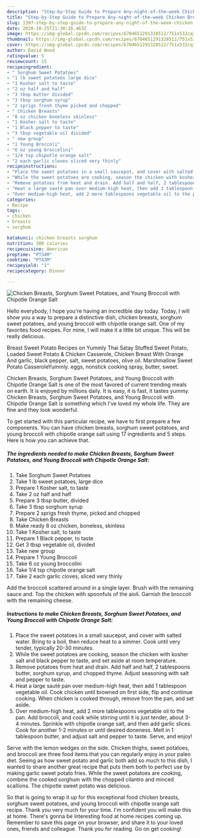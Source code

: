 ```yaml
---
description: "Step-by-Step Guide to Prepare Any-night-of-the-week Chicken Breasts, Sorghum Sweet Potatoes, and Young Broccoli with Chipotle Orange Salt"
title: "Step-by-Step Guide to Prepare Any-night-of-the-week Chicken Breasts, Sorghum Sweet Potatoes, and Young Broccoli with Chipotle Orange Salt"
slug: 1397-step-by-step-guide-to-prepare-any-night-of-the-week-chicken-breasts-sorghum-sweet-potatoes-and-young-broccoli-with-chipotle-orange-salt
date: 2020-10-25T21:30:16.463Z
image: https://img-global.cpcdn.com/recipes/6704651291328512/751x532cq70/chicken-breasts-sorghum-sweet-potatoes-and-young-broccoli-with-chipotle-orange-salt-recipe-main-photo.jpg
thumbnail: https://img-global.cpcdn.com/recipes/6704651291328512/751x532cq70/chicken-breasts-sorghum-sweet-potatoes-and-young-broccoli-with-chipotle-orange-salt-recipe-main-photo.jpg
cover: https://img-global.cpcdn.com/recipes/6704651291328512/751x532cq70/chicken-breasts-sorghum-sweet-potatoes-and-young-broccoli-with-chipotle-orange-salt-recipe-main-photo.jpg
author: David Wood
ratingvalue: 5
reviewcount: 15
recipeingredient:
- " Sorghum Sweet Potatoes"
- "1 lb sweet potatoes large dice"
- "1 Kosher salt to taste"
- "2 oz half and half"
- "3 tbsp butter divided"
- "3 tbsp sorghum syrup"
- "2 sprigs fresh thyme picked and chopped"
- " Chicken Breasts"
- "8 oz chicken boneless skinless"
- "1 Kosher salt to taste"
- "1 Black pepper to taste"
- "3 tbsp vegetable oil divided"
- " new group"
- "1 Young Broccoli"
- "6 oz young broccolini"
- "1/4 tsp chipotle orange salt"
- "2 each garlic cloves sliced very thinly"
recipeinstructions:
- "Place the sweet potatoes in a small saucepot, and cover with salted water. Bring to a boil, then reduce heat to a simmer. Cook until very tender, typically 20-30 minutes."
- "While the sweet potatoes are cooking, season the chicken with kosher salt and black pepper to taste, and set aside at room temperature."
- "Remove potatoes from heat and drain. Add half and half, 2 tablespoons butter, sorghum syrup, and chopped thyme. Adjust seasoning with salt and pepper to taste."
- "Heat a large sauté pan over medium-high heat, then add 1 tablespoon vegetable oil. Cook chicken until browned on first side, flip and continue cooking. When chicken is cooked through, remove from the pan, and set aside."
- "Over medium-high heat, add 2 more tablespoons vegetable oil to the pan. Add broccoli, and cook while stirring until it is just tender, about 3-4 minutes. Sprinkle with chipotle orange salt, and then add garlic slices. Cook for another 1-2 minutes or until desired doneness. Melt in 1 tablespoon butter, and adjust salt and pepper to taste. Serve, and enjoy!"
categories:
- Recipe
tags:
- chicken
- breasts
- sorghum

katakunci: chicken breasts sorghum 
nutrition: 300 calories
recipecuisine: American
preptime: "PT34M"
cooktime: "PT43M"
recipeyield: "1"
recipecategory: Dinner

---
```



![Chicken Breasts, Sorghum Sweet Potatoes, and Young Broccoli with Chipotle Orange Salt](https://img-global.cpcdn.com/recipes/6704651291328512/751x532cq70/chicken-breasts-sorghum-sweet-potatoes-and-young-broccoli-with-chipotle-orange-salt-recipe-main-photo.jpg)

Hello everybody, I hope you're having an incredible day today. Today, I will show you a way to prepare a distinctive dish, chicken breasts, sorghum sweet potatoes, and young broccoli with chipotle orange salt. One of my favorites food recipes. For mine, I will make it a little bit unique. This will be really delicious.

Breast Sweet Potato Recipes on Yummly Thai Satay Stuffed Sweet Potato, Loaded Sweet Potato &amp; Chicken Casserole, Chicken Breast With Orange And garlic, black pepper, salt, sweet potatoes, olive oil. Marshmallow Sweet Potato CasseroleYummly. eggs, nonstick cooking spray, butter, sweet.

Chicken Breasts, Sorghum Sweet Potatoes, and Young Broccoli with Chipotle Orange Salt is one of the most favored of current trending meals on earth. It is enjoyed by millions daily. It is easy, it is fast, it tastes yummy. Chicken Breasts, Sorghum Sweet Potatoes, and Young Broccoli with Chipotle Orange Salt is something which I've loved my whole life. They are fine and they look wonderful.


To get started with this particular recipe, we have to first prepare a few components. You can have chicken breasts, sorghum sweet potatoes, and young broccoli with chipotle orange salt using 17 ingredients and 5 steps. Here is how you can achieve that.

<!--inarticleads1-->

##### The ingredients needed to make Chicken Breasts, Sorghum Sweet Potatoes, and Young Broccoli with Chipotle Orange Salt:

1. Take  Sorghum Sweet Potatoes
1. Take 1 lb sweet potatoes, large dice
1. Prepare 1 Kosher salt, to taste
1. Take 2 oz half and half
1. Prepare 3 tbsp butter, divided
1. Take 3 tbsp sorghum syrup
1. Prepare 2 sprigs fresh thyme, picked and chopped
1. Take  Chicken Breasts
1. Make ready 8 oz chicken, boneless, skinless
1. Take 1 Kosher salt, to taste
1. Prepare 1 Black pepper, to taste
1. Get 3 tbsp vegetable oil, divided
1. Take  new group
1. Prepare 1 Young Broccoli
1. Take 6 oz young broccolini
1. Take 1/4 tsp chipotle orange salt
1. Take 2 each garlic cloves, sliced very thinly


Add the broccoli scattered around in a single layer. Brush with the remaining sauce and. Top the chicken with spoonfuls of the aioli. Garnish the broccoli with the remaining cheese. 

<!--inarticleads2-->

##### Instructions to make Chicken Breasts, Sorghum Sweet Potatoes, and Young Broccoli with Chipotle Orange Salt:

1. Place the sweet potatoes in a small saucepot, and cover with salted water. Bring to a boil, then reduce heat to a simmer. Cook until very tender, typically 20-30 minutes.
1. While the sweet potatoes are cooking, season the chicken with kosher salt and black pepper to taste, and set aside at room temperature.
1. Remove potatoes from heat and drain. Add half and half, 2 tablespoons butter, sorghum syrup, and chopped thyme. Adjust seasoning with salt and pepper to taste.
1. Heat a large sauté pan over medium-high heat, then add 1 tablespoon vegetable oil. Cook chicken until browned on first side, flip and continue cooking. When chicken is cooked through, remove from the pan, and set aside.
1. Over medium-high heat, add 2 more tablespoons vegetable oil to the pan. Add broccoli, and cook while stirring until it is just tender, about 3-4 minutes. Sprinkle with chipotle orange salt, and then add garlic slices. Cook for another 1-2 minutes or until desired doneness. Melt in 1 tablespoon butter, and adjust salt and pepper to taste. Serve, and enjoy!


Serve with the lemon wedges on the side. Chicken thighs, sweet potatoes, and broccoli are three food items that you can regularly enjoy in your paleo diet. Seeing as how sweet potato and garlic both add so much to this dish, I wanted to share another great recipe that puts them both to perfect use by making garlic sweet potato fries. While the sweet potatoes are cooking, combine the cooked sorghum with the chopped cilantro and minced scallions. The chipotle sweet potato was delicious. 

So that is going to wrap it up for this exceptional food chicken breasts, sorghum sweet potatoes, and young broccoli with chipotle orange salt recipe. Thank you very much for your time. I'm confident you will make this at home. There's gonna be interesting food at home recipes coming up. Remember to save this page on your browser, and share it to your loved ones, friends and colleague. Thank you for reading. Go on get cooking!
